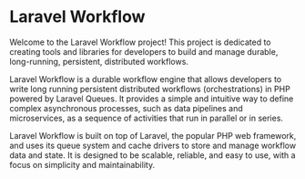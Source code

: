 # Laravel Workflow

Welcome to the Laravel Workflow project! This project is dedicated to creating tools and libraries for developers to build and manage durable, long-running, persistent, distributed workflows.

Laravel Workflow is a durable workflow engine that allows developers to write long running persistent distributed workflows (orchestrations) in PHP powered by Laravel Queues. It provides a simple and intuitive way to define complex asynchronous processes, such as data pipelines and microservices, as a sequence of activities that run in parallel or in series.

Laravel Workflow is built on top of Laravel, the popular PHP web framework, and uses its queue system and cache drivers to store and manage workflow data and state. It is designed to be scalable, reliable, and easy to use, with a focus on simplicity and maintainability.
